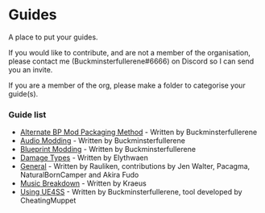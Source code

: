 # Guides
A place to put your guides.

If you would like to contribute, and are not a member of the organisation, please contact me (Buckminsterfullerene#6666) on Discord so I can send you an invite.

If you are a member of the org, please make a folder to categorise your guide(s).

### Guide list
* [Alternate BP Mod Packaging Method](https://github.com/DRG-Modding/Guides/tree/main/Alt%20BP%20Paking%20Guide) - Written by Buckminsterfullerene
* [Audio Modding](https://github.com/DRG-Modding/Guides/tree/main/Audio%20Guide) - Written by Buckminsterfullerene
* [Blueprint Modding](https://github.com/DRG-Modding/Guides/tree/main/BP%20Guide) - Written by Buckminsterfullerene
* [Damage Types](https://github.com/DRG-Modding/Guides/tree/main/Damage%20Types) - Written by Elythwaen
* [General](https://github.com/DRG-Modding/Guides/tree/main/General%20Guide) - Written by Rauliken, contributions by Jen Walter, Pacagma, NaturalBornCamper and Akira Fudo
* [Music Breakdown](https://github.com/DRG-Modding/Guides/tree/main/Music%20Breakdown) - Written by Kraeus
* [Using UE4SS](https://github.com/DRG-Modding/Guides/tree/main/UE4SS%20Guide) - Written by Buckminsterfullerene, tool developed by CheatingMuppet